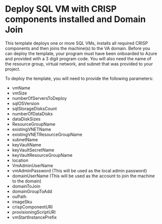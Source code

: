 # Deploy SQL VM with CRISP components installed and Domain Join

This template deploys one or more SQL VMs, installs all required CRISP components and then joins the machine(s) to the VA domain.
Before you can deploy the template, your program must have been onboarded to Azure and provided with a 3 digit program code. You will also need the name of the resource group, virtual network, and subnet that was provided to your project.

To deploy the template, you will need to provide the following parameters:

- vmName 
- vmSize
- numberOfServersToDeploy
- sqlOSVersion
- sqlStorageDisksCount
- numberOfDataDisks
- dataDiskSizes
- ResourceGroupName
- existingVNETName
- existingVNETResourceGroupName
- subnetName
- keyVaultName
- keyVaultSecretName
- keyVaultResourceGroupName 
- location
- VmAdminUserName
- vmAdminPassword (This will be used as the local admin password) 
- domainUserName (This will be used as the account to join the machine to the domain)
- domainToJoin
- domainGroupToAdd
- ouPath 
- imageSku
- crispComponentURI
- provisioningScriptURI
- vmStartInstancePrefix
